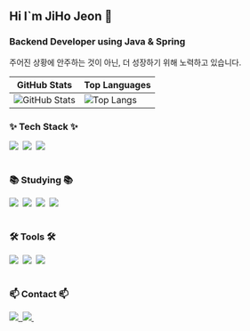 ## Hi I`m JiHo Jeon 👋

### Backend Developer using Java & Spring
주어진 상황에 안주하는 것이 아닌, 더 성장하기 위해 노력하고 있습니다.  

| GitHub Stats | Top Languages |
|--------------|---------------|
| ![GitHub Stats](https://github-readme-stats.vercel.app/api?username=wjswlgh96&hide=stars&show_icons=true&theme=dark) | ![Top Langs](https://github-readme-stats.vercel.app/api/top-langs/?username=wjswlgh96&layout=compact&theme=dark) |

<h3>✨ Tech Stack ✨</h3>
<div>
  <img src="https://img.shields.io/badge/spring-6DB33F.svg?style=for-the-badge&logo=spring&logoColor=FFFFFF" />&nbsp
  <img src="https://img.shields.io/badge/redis-FF4438.svg?style=for-the-badge&logo=redis&logoColor=FFFFFF" />&nbsp
  <img src="https://img.shields.io/badge/mysql-4479A1.svg?style=for-the-badge&logo=MySQL&logoColor=FFFFFF" />&nbsp
</div>

<br>

<h3>📚 Studying 📚</h3>
<div>
  <img src="https://img.shields.io/badge/docker-2496ED?style=for-the-badge&logo=docker&logoColor=white" />&nbsp
  <img src="https://img.shields.io/badge/amazonec2-FF9900.svg?style=for-the-badge&logo=amazonec2&logoColor=FFFFFF" />&nbsp
  <img src="https://img.shields.io/badge/amazonrds-527FFF.svg?style=for-the-badge&logo=amazonrds&logoColor=FFFFFF" />&nbsp
  <img src="https://img.shields.io/badge/amazons3-569A31.svg?style=for-the-badge&logo=amazons3&logoColor=FFFFFF" />&nbsp
</div>

<br>

<h3>🛠 Tools 🛠</h3>
<div>
  <img src="https://img.shields.io/badge/git-F05033.svg?style=for-the-badge&logo=git&logoColor=white" />&nbsp
  <img src="https://img.shields.io/badge/github-181717.svg?style=for-the-badge&logo=github&logoColor=white" />&nbsp
  <img src="https://img.shields.io/badge/Notion-F3F3F3.svg?style=for-the-badge&logo=notion&logoColor=black" />&nbsp
</div>
<br>

<h3>📫 Contact 📫</h3>
<div>
  <a href="https://velog.io/@wjswlgh96">
    <img src="https://img.shields.io/badge/Velog-1EBC8F?style=for-the-badge&logo=velog&logoColor=white" />&nbsp
  </a>
  <a href="mailto:wjswlgh96@naver.com">
    <img
      src="https://img.shields.io/badge/wjswlgh96@naver.com-03C75A?style=for-the-badge&logo=naver&logoColor=white"/>&nbsp
  </a>
</div>
